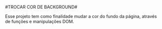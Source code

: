 #TROCAR COR DE BACKGROUND#

Esse projeto tem como finalidade mudar a cor do fundo da página, através de funções e manipulações DOM.